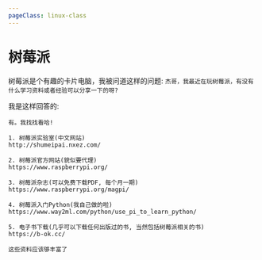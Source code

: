 ```yaml
---
pageClass: linux-class
---
```


<!--
 * @Description: 
 * @Author: Jack Huang
 * @Github: https://github.com/HuangJiaLian
 * @Date: 2019-10-04 20:11:41
 * @LastEditors: Jack Huang
 * @LastEditTime: 2019-10-04 20:14:40
 -->

# 树莓派
树莓派是个有趣的卡片电脑，我被问道这样的问题:
`杰哥，我最近在玩树莓派，有没有什么学习资料或者经验可以分享一下的呀?`

我是这样回答的:
```
有。我找找看哈!

1. 树莓派实验室(中文网站)
http://shumeipai.nxez.com/

2. 树莓派官方网站(貌似要代理)
https://www.raspberrypi.org/

3. 树莓派杂志(可以免费下载PDF, 每个月一期)
https://www.raspberrypi.org/magpi/

4. 树莓派入门Python(我自己做的啦)
https://www.way2ml.com/python/use_pi_to_learn_python/

5. 电子书下载(几乎可以下载任何出版过的书, 当然包括树莓派相关的书)
https://b-ok.cc/

这些资料应该够丰富了
```